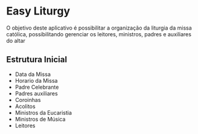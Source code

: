 # Easy Liturgy

O objetivo deste aplicativo é possibilitar a organização da liturgia da missa católica, possibilitando gerenciar os leitores, ministros, padres e auxiliares do altar


## Estrutura Inicial

- Data da Missa
- Horario da Missa
- Padre Celebrante
- Padres auxiliares
- Coroinhas
- Acolitos
- Ministros da Eucaristia
- Ministros de Música
- Leitores